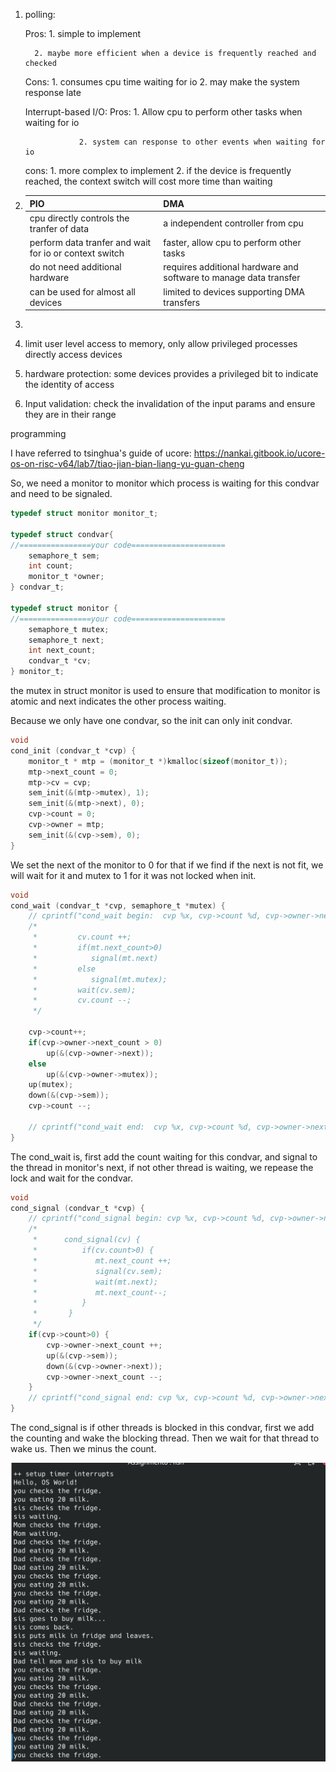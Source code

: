1. polling:
   
    Pros:  1. simple to implement

         2. maybe more efficient when a device is frequently reached and checked

     Cons: 1. consumes cpu time waiting for io
          	  2.  may make the system response late
    
    
    
    Interrupt-based I/O:
     Pros: 1. Allow cpu to perform other tasks when waiting for io
    
                   2. system can response to other events when waiting for io
    
     cons: 1. more complex to implement
                2. if the device is frequently reached, the context switch will cost more time than waiting

2. | PIO                                                    | DMA                                                          |
   | ------------------------------------------------------ | ------------------------------------------------------------ |
   | cpu directly controls the tranfer of data              | a independent controller from cpu                            |
   | perform data tranfer and wait for io or context switch | faster, allow cpu to perform other tasks                     |
   | do not need additional hardware                        | requires additional hardware and software to manage data transfer |
   | can be used for almost all devices                     | limited to devices supporting DMA transfers                  |

3. 

   1. limit user level access to memory, only allow privileged processes directly access devices

   2. hardware protection: some devices provides a privileged bit to indicate the identity of access
   3. Input validation: check the invalidation of the input params and ensure they are in their range





programming

I have referred to tsinghua's guide of ucore: https://nankai.gitbook.io/ucore-os-on-risc-v64/lab7/tiao-jian-bian-liang-yu-guan-cheng

So, we need a monitor to monitor which process is waiting for this condvar and need to be signaled. 

```c
typedef struct monitor monitor_t;

typedef struct condvar{
//================your code=====================
    semaphore_t sem;       
    int count;  
    monitor_t *owner;            
} condvar_t;

typedef struct monitor {
//================your code=====================
    semaphore_t mutex;
    semaphore_t next;
    int next_count;     
    condvar_t *cv;  
} monitor_t;
```

the mutex in struct monitor is used to ensure that modification to monitor is atomic and next indicates the other process waiting.

Because we only have one condvar, so the init can only init condvar.

```c
void     
cond_init (condvar_t *cvp) {
    monitor_t * mtp = (monitor_t *)kmalloc(sizeof(monitor_t));
    mtp->next_count = 0;
    mtp->cv = cvp;
    sem_init(&(mtp->mutex), 1);
    sem_init(&(mtp->next), 0);
    cvp->count = 0;
    cvp->owner = mtp;
    sem_init(&(cvp->sem), 0);
}
```

We set the next of the monitor to 0 for that if we find if the next is not fit, we will wait for it and mutex to 1 for it was not locked when init.

```c
void
cond_wait (condvar_t *cvp, semaphore_t *mutex) {
    // cprintf("cond_wait begin:  cvp %x, cvp->count %d, cvp->owner->next_count %d\n", cvp, cvp->count, cvp->owner->next_count);
    /*
     *         cv.count ++;
     *         if(mt.next_count>0)
     *            signal(mt.next)
     *         else
     *            signal(mt.mutex);
     *         wait(cv.sem);
     *         cv.count --;
     */

    cvp->count++;
    if(cvp->owner->next_count > 0)
        up(&(cvp->owner->next));
    else
        up(&(cvp->owner->mutex));
    up(mutex);
    down(&(cvp->sem));
    cvp->count --;

    // cprintf("cond_wait end:  cvp %x, cvp->count %d, cvp->owner->next_count %d\n", cvp, cvp->count, cvp->owner->next_count);
}   
```

The cond_wait is, first add the count waiting for this condvar, and signal to the thread in monitor's next, if not other thread is waiting, we repease the lock and wait for the condvar.

```c
void 
cond_signal (condvar_t *cvp) {
    // cprintf("cond_signal begin: cvp %x, cvp->count %d, cvp->owner->next_count %d\n", cvp, cvp->count, cvp->owner->next_count);
    /*
     *      cond_signal(cv) {
     *          if(cv.count>0) {
     *             mt.next_count ++;
     *             signal(cv.sem);
     *             wait(mt.next);
     *             mt.next_count--;
     *          }
     *       }
     */
    if(cvp->count>0) {
        cvp->owner->next_count ++;
        up(&(cvp->sem));
        down(&(cvp->owner->next));
        cvp->owner->next_count --;
    }
    // cprintf("cond_signal end: cvp %x, cvp->count %d, cvp->owner->next_count %d\n", cvp, cvp->count, cvp->owner->next_count);
}
```

The cond_signal is if other threads is blocked in this condvar, first we add the counting and wake the blocking thread. Then we wait for that thread to wake us. Then we minus the count.

![image-20230514165115546](pic/image-20230514165115546.png)

